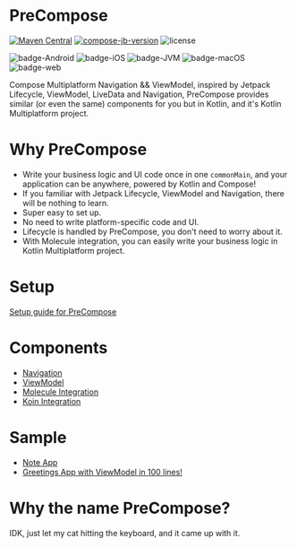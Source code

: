 # PreCompose
[![Maven Central](https://maven-badges.herokuapp.com/maven-central/moe.tlaster/precompose/badge.svg)](https://maven-badges.herokuapp.com/maven-central/moe.tlaster/precompose)
[![compose-jb-version](https://img.shields.io/badge/compose--jb-1.4.0-blue)](https://github.com/JetBrains/compose-jb)
![license](https://img.shields.io/github/license/Tlaster/PreCompose)

![badge-Android](https://img.shields.io/badge/Platform-Android-brightgreen)
![badge-iOS](https://img.shields.io/badge/Platform-iOS-lightgray)
![badge-JVM](https://img.shields.io/badge/Platform-JVM-orange)
![badge-macOS](https://img.shields.io/badge/Platform-macOS-purple)
![badge-web](https://img.shields.io/badge/Platform-Web-blue)

Compose Multiplatform Navigation && ViewModel, inspired by Jetpack Lifecycle, ViewModel, LiveData and Navigation, PreCompose provides similar (or even the same) components for you but in Kotlin, and it's Kotlin Multiplatform project.

# Why PreCompose
 - Write your business logic and UI code once in one `commonMain`, and your application can be anywhere, powered by Kotlin and Compose!
 - If you familiar with Jetpack Lifecycle, ViewModel and Navigation, there will be nothing to learn.
 - Super easy to set up.
 - No need to write platform-specific code and UI.
 - Lifecycle is handled by PreCompose, you don't need to worry about it.
 - With Molecule integration, you can easily write your business logic in Kotlin Multiplatform project.

# Setup
[Setup guide for PreCompose](/setup.md)

# Components
- [Navigation](/component/navigation.md)
- [ViewModel](/component/view_model.md)
- [Molecule Integration](/component/molecule.md)
- [Koin Integration](/component/koin.md)

# Sample
- [Note App](/sample.md#note-app)
- [Greetings App with ViewModel in 100 lines!](/sample.md#greetings-app-with-viewmodel-in-100-lines)

# Why the name PreCompose?
IDK, just let my cat hitting the keyboard, and it came up with it.